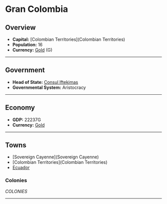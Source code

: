 # Gran Colombia

## Overview

- **Capital:** [Colombian Territories](Colombian Territories)
- **Population:** 16
- **Currency:** [Gold](Gold) (G)

---

## Government

- **Head of State:** [Consul Iftekimas](Iftekimas)
- **Governmental System:** Aristocracy

---

## Economy

- **GDP:** 22237G
- **Currency:** [Gold](Gold)

---

## Towns

- [Sovereign Cayenne](Sovereign Cayenne)
- [Colombian Territories](Colombian Territories)
- [Ecuador](Ecuador)

### Colonies

$COLONIES$

---